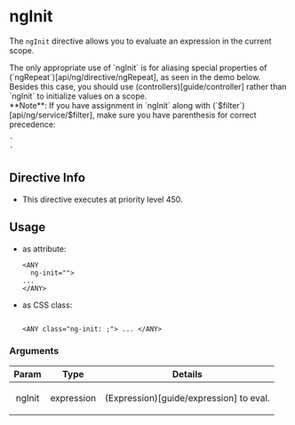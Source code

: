



# ngInit








The `ngInit` directive allows you to evaluate an expression in the
current scope.

<div class="alert alert-danger">
The only appropriate use of `ngInit` is for aliasing special properties of
(`ngRepeat`)[api/ng/directive/ngRepeat], as seen in the demo below. Besides this case, you
should use (controllers)[guide/controller] rather than `ngInit`
to initialize values on a scope.
</div>
<div class="alert alert-warning">
**Note**: If you have assignment in `ngInit` along with (`$filter`)[api/ng/service/$filter], make
sure you have parenthesis for correct precedence:
<pre class="prettyprint">
`<div ng-init="test1 = (data | orderBy:'name')"></div>`
</pre>
</div>








## Directive Info


* This directive executes at priority level 450.


## Usage



* as attribute:
    ```
    <ANY
      ng-init="">
    ...
    </ANY>
    ```
* as CSS class:
    ```
    
    <ANY class="ng-init: ;"> ... </ANY>
    ```




### Arguments

| Param | Type | Details |
| :--: | :--: | :--: |
| ngInit | expression | <p>(Expression)[guide/expression] to eval.</p>  |




